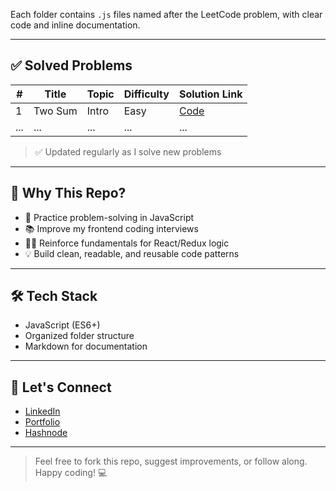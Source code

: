 
Each folder contains `.js` files named after the LeetCode problem, with clear code and inline documentation.

---

## ✅ Solved Problems

| # | Title                     | Topic                | Difficulty | Solution Link                        |
|---|---------------------------|----------------------|------------|--------------------------------------|
| 1 | Two Sum                  | Intro               | Easy       | [Code](dynamic-programming/add-two-integer.js)            |
|...| ...                       | ...                  | ...        | ...                                  |

> ✅ Updated regularly as I solve new problems

---

## 📌 Why This Repo?

- 🚀 Practice problem-solving in JavaScript
- 📚 Improve my frontend coding interviews
- 👨‍💻 Reinforce fundamentals for React/Redux logic
- 💡 Build clean, readable, and reusable code patterns

---

## 🛠 Tech Stack

- JavaScript (ES6+)
- Organized folder structure
- Markdown for documentation

---

## 🙌 Let's Connect

- [LinkedIn](https://www.linkedin.com/in/mdshafin)
- [Portfolio](https://your-portfolio-link.com)
- [Hashnode](https://your.hashnode.dev)

---

> Feel free to fork this repo, suggest improvements, or follow along. Happy coding! 💻
